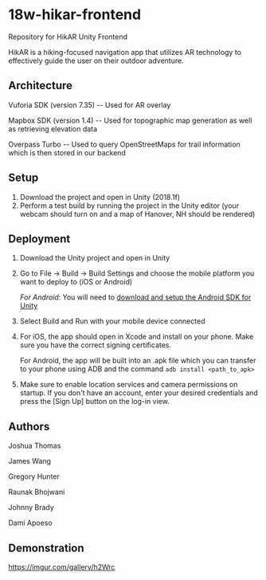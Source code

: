 # 18w-hikar-frontend
Repository for HikAR Unity Frontend

HikAR is a hiking-focused navigation app that utilizes AR technology to effectively guide the user on their outdoor adventure.

## Architecture

Vuforia SDK (version 7.35) -- Used for AR overlay

Mapbox SDK (version 1.4) -- Used for topographic map generation as well as retrieving elevation data

Overpass Turbo -- Used to query OpenStreetMaps for trail information which is then stored in our backend

## Setup

1. Download the project and open in Unity (2018.1f)
2. Perform a test build by running the project in the Unity editor (your webcam should turn on and a map of Hanover, NH should be rendered)


## Deployment

1. Download the Unity project and open in Unity
2. Go to File -> Build -> Build Settings and choose the mobile platform you want to deploy to (iOS or Android)

    *For Android*: You will need to [download and setup the Android SDK for Unity](https://docs.unity3d.com/Manual/android-sdksetup.html)
3. Select Build and Run with your mobile device connected
4. For iOS, the app should open in Xcode and install on your phone. Make sure you have the correct signing certificates.
   
   For Android, the app will be built into an .apk file which you can transfer to your phone using ADB and the command `adb install <path_to_apk>`
5. Make sure to enable location services and camera permissions on startup. If you don't have an account, enter your desired credentials and press the [Sign Up] button on the log-in view.

## Authors

Joshua Thomas

James Wang

Gregory Hunter

Raunak Bhojwani

Johnny Brady

Dami Apoeso

## Demonstration
https://imgur.com/gallery/h2Wrc
